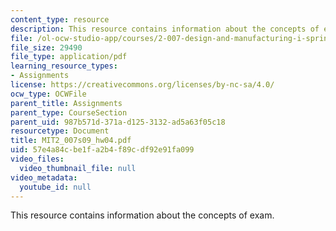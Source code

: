 ```yaml
---
content_type: resource
description: This resource contains information about the concepts of exam.
file: /ol-ocw-studio-app/courses/2-007-design-and-manufacturing-i-spring-2009/57e4a84cbe1fa2b4f89cdf92e91fa099_MIT2_007s09_hw04.pdf
file_size: 29490
file_type: application/pdf
learning_resource_types:
- Assignments
license: https://creativecommons.org/licenses/by-nc-sa/4.0/
ocw_type: OCWFile
parent_title: Assignments
parent_type: CourseSection
parent_uid: 987b571d-371a-d125-3132-ad5a63f05c18
resourcetype: Document
title: MIT2_007s09_hw04.pdf
uid: 57e4a84c-be1f-a2b4-f89c-df92e91fa099
video_files:
  video_thumbnail_file: null
video_metadata:
  youtube_id: null
---
```

This resource contains information about the concepts of exam.
